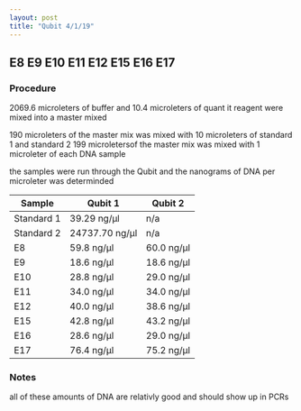 ```yaml
---
layout: post
title: "Qubit 4/1/19"
---
```


## E8 E9 E10 E11 E12 E15 E16 E17

### Procedure

2069.6 microleters of buffer and 10.4 microleters of quant it reagent were mixed into a master mixed

190 microleters of the master mix was mixed with 10 microleters of standard 1 and standard 2
199 microletersof the master mix was mixed with 1 microleter of each DNA sample 

the samples were run through the Qubit and the nanograms of DNA per microleter was determinded 

|Sample|Qubit 1| Qubit 2|
|----|-------|--------|
|Standard 1|39.29 ng/μl|n/a|
|Standard 2|24737.70 ng/μl|n/a|
|E8|59.8 ng/μl|60.0 ng/μl|
|E9|18.6 ng/μl|18.6 ng/μl|
|E10|28.8 ng/μl|29.0 ng/μl|
|E11|34.0 ng/μl|34.0 ng/μl|
|E12|40.0 ng/μl|38.6 ng/μl|
|E15|42.8 ng/μl|43.2 ng/μl|
|E16|28.6 ng/μl|29.0 ng/μl|
|E17|76.4 ng/μl|75.2 ng/μl|


### Notes
all of these amounts of DNA are relativly good and should show up in PCRs
